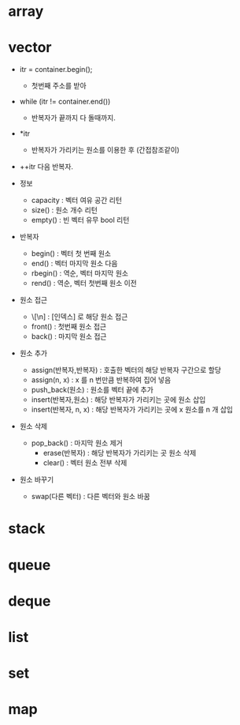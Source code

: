 # array 

# vector 
- itr = container.begin();
    - 첫번째 주소를 받아
- while (itr != container.end())
    - 반복자가 끝까지 다 돌때까지.
- \*itr
    - 반복자가 가리키는 원소를 이용한 후 (간접참조같이)
- ++itr 다음 반복자.

- 정보
    - capacity : 벡터 여유 공간 리턴
    - size() : 원소 개수 리턴
    - empty() : 빈 벡터 유무 bool 리턴
- 반복자
    - begin() : 벡터 첫 번째 원소
    - end() : 벡터 마지막 원소 다음
    - rbegin() : 역순, 벡터 마지막 원소
    - rend() : 역순, 벡터 첫번째 원소 이전
- 원소 접근
    -  \\\[\n\] : \[인덱스] 로 해당 원소 접근
    - front() : 첫번째 원소 접근
    - back() : 마지막 원소 접근
- 원소 추가
    - assign(반복자,반복자) : 호출한 벡터의 해당 반복자 구간으로 할당
    - assign(n, x) : x 를 n 번만큼 반복하여 집어 넣음
    - push_back(원소) : 원소를 벡터 끝에 추가
    - insert(반복자,원소) : 해당 반복자가 가리키는 곳에 원소 삽입
    - insert(반복자, n, x) : 해당 반복자가 가리키는 곳에 x 원소를 n 개 삽입
- 원소 삭제
    
    - pop_back() : 마지막 원소 제거
        - erase(반복자) : 해당 반복자가 가리키는 곳 원소 삭제
        - clear() : 벡터 원소 전부 삭제
- 원소 바꾸기
    - swap(다른 벡터) : 다른 벡터와 원소 바꿈
# stack

# queue

# deque

# list

# set

# map